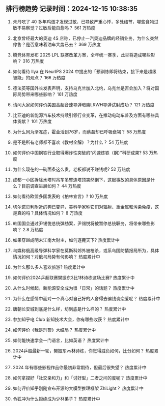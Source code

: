 
## 排行榜趋势 记录时间：2024-12-15 10:38:35
  
  1. 朱丹吃了 40 多年鸡蛋才发现过敏，已导致严重心悸，多处结节，哪些食物过敏不易察觉？过敏后能自愈吗？ 561 万热度
    
  2. 北京曾经最大的奥迪 4S 店称，已停止一汽奥迪品牌的经销业务，为什么突然停售？是否意味着油车大势已去？ 369 万热度
    
  3. 腾竞体育发布 2025 LPL 联赛改革方案，全年统一赛季，此举将造成哪些影响？ 316 万热度
    
  4. 如何看待 Ilya 在 NeurIPS 2024 中提出的「预训练即将结束，接下来是超级智能」的观点？ 166 万热度
    
  5. 德法英等国外长发表声明，支持乌克兰加入北约，乌克兰是否会加入？将对国际局势带来哪些影响？ 161 万热度
    
  6. 请问大家如何评价美国高超音速导弹暗鹰LRWH导弹试射成功？ 121 万热度
    
  7. 比亚迪的新能源汽车技术持续引领行业变革，在推动电动车普及方面有哪些具体贡献？ 101 万热度
    
  8. 为什么同为渐冻症，霍金活到76岁，而蔡磊却已呼吸衰竭？ 58 万热度
    
  9. 是不是所有老师都不喜欢《教材全解》？为什么？ 54 万热度
    
  10. 如何评价中国钢铁行业取得爆炸性突破的“闪速炼铁（钢）”科研成果? 53 万热度
    
  11. 为什么现在的一碗面条这么贵，老板都说不赚钱呢? 52 万热度
    
  12. 成都一小区拆除水塔时吊车吊臂连塔顶突然倒下，这起事故的具体原因是什么？目前调查进展如何？ 44 万热度
    
  13. 如何看待欧盟多国发表的《柏林宣言》? 10 万热度
    
  14. 切尔诺贝利附近的狗已变异，美科学家称它们对辐射、重金属和污染免疫，这是真的吗？具体情况如何？ 8 万热度
    
  15. 韩国国会通过尹锡悦总统弹劾案，尹锡悦将被暂停总统职务，将带来哪些影响？ 2.8 万热度
    
  16. 如果穿越成明末江南大财主，如何逐鹿天下? 热度累计中
    
  17. 乌媒称俄高级导弹科学家在莫斯科郊外被枪杀，或系乌国防情报局所为，具体情况如何？对俄乌局势有何影响？ 热度累计中
    
  18. 为什么那么多人喜欢旅游? 热度累计中
    
  19. 如何评价2024乒超联赛樊振东3比1林诗栋这场比赛? 热度累计中
    
  20. 从什么时候起，新能源安全成为很「日常」的话题？ 热度累计中
    
  21. 为什么在感情中面对一个真心对自己好的人舍得去骗钱谈恋爱呢？ 热度累计中
    
  22. 唐朝长安城到底是什么样，坊到底是什么样的？ 热度累计中
    
  23. 参加知乎电 Club 新知技术大会，你有哪些收获？ 热度累计中
    
  24. 如何评价《我是刑警》大结局？ 热度累计中
    
  25. 如何能快速学会一门语言，比如英语？ 热度累计中
    
  26. 2024乒超最新一轮，樊振东vs林诗栋，你觉得胜负如何，比分如何？ 热度累计中
    
  27. 2024 年有哪些影视作品你最初非常期待，但最后很失望？ 热度累计中
    
  28. 如何拿捏好「社交亲和力」和「讨好型」二者之间的度呢？ 热度累计中
    
  29. 如何评价知乎刚刚宣布开源的大模型推理框架 ZhiLight？ 热度累计中
    
  30. 令狐冲为什么拒绝成为少林弟子？ 热度累计中
    